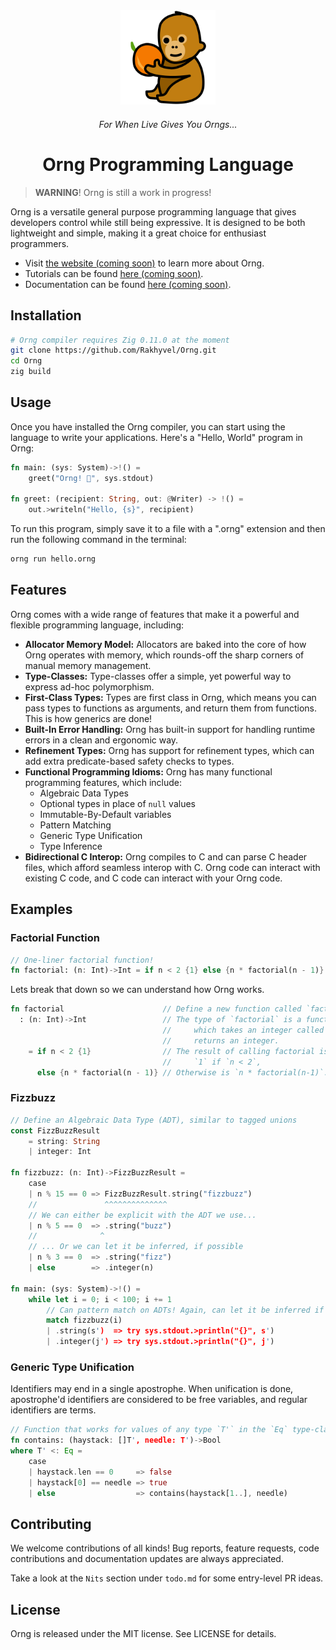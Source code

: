 
<div align="center">
    <a href="#"><img src="budi.png" alt="Budi the Orangutan!" width="30%"></a>
    <h6>For When Live Gives You Orngs...</h6>
    <h1>Orng Programming Language</h1>
</div>

> **WARNING**! Orng is still a work in progress!

Orng is a versatile general purpose programming language that gives developers control while still being expressive. It is designed to be both lightweight and simple, making it a great choice for enthusiast programmers.

* Visit [the website (coming soon)](http://ornglang.org) to learn more about Orng.
* Tutorials can be found [here (coming soon)](http://ornglang.orng/tutorials).
* Documentation can be found [here (coming soon)](http://ornglang.orng/docs).

## Installation
```sh
# Orng compiler requires Zig 0.11.0 at the moment
git clone https://github.com/Rakhyvel/Orng.git
cd Orng
zig build
```

## Usage
Once you have installed the Orng compiler, you can start using the language to write your applications. Here's a "Hello, World" program in Orng:
```rs
fn main: (sys: System)->!() =
    greet("Orng! 🍊", sys.stdout)

fn greet: (recipient: String, out: @Writer) -> !() =
    out.>writeln("Hello, {s}", recipient)
```

To run this program, simply save it to a file with a ".orng" extension and then run the following command in the terminal:
```sh
orng run hello.orng
```

## Features
Orng comes with a wide range of features that make it a powerful and flexible programming language, including: 
* **Allocator Memory Model:** Allocators are baked into the core of how Orng operates with memory, which rounds-off the sharp corners of manual memory management.
* **Type-Classes:** Type-classes offer a simple, yet powerful way to express ad-hoc polymorphism.
* **First-Class Types:** Types are first class in Orng, which means you can pass types to functions as arguments, and return them from functions. This is how generics are done!
* **Built-In Error Handling:** Orng has built-in support for handling runtime errors in a clean and ergonomic way.
* **Refinement Types:** Orng has support for refinement types, which can add extra predicate-based safety checks to types. 
* **Functional Programming Idioms:** Orng has many functional programming features, which include:
    - Algebraic Data Types
    - Optional types in place of `null` values
    - Immutable-By-Default variables
    - Pattern Matching
    - Generic Type Unification
    - Type Inference
* **Bidirectional C Interop:** Orng compiles to C and can parse C header files, which afford seamless interop with C. Orng code can interact with existing C code, and C code can interact with your Orng code.

<!-- ## Standard Library -->

<!-- ## Examples (do 3) -->
## Examples
### Factorial Function
```rs
// One-liner factorial function!
fn factorial: (n: Int)->Int = if n < 2 {1} else {n * factorial(n - 1)}
```
Lets break that down so we can understand how Orng works.
```rs
fn factorial                      // Define a new function called `factorial`.
  : (n: Int)->Int                 // The type of `factorial` is a function, 
                                  //     which takes an integer called `n` and 
                                  //     returns an integer.
    = if n < 2 {1}                // The result of calling factorial is either 
                                  //     `1` if `n < 2`,
      else {n * factorial(n - 1)} // Otherwise is `n * factorial(n-1)`.
```
### Fizzbuzz
```rs
// Define an Algebraic Data Type (ADT), similar to tagged unions
const FizzBuzzResult 
    = string: String
    | integer: Int

fn fizzbuzz: (n: Int)->FizzBuzzResult =
    case
    | n % 15 == 0 => FizzBuzzResult.string("fizzbuzz") 
    //               ^^^^^^^^^^^^^^
    // We can either be explicit with the ADT we use...
    | n % 5 == 0  => .string("buzz") 
    //              ^
    // ... Or we can let it be inferred, if possible
    | n % 3 == 0  => .string("fizz")
    | else        => .integer(n)

fn main: (sys: System)->!() =
    while let i = 0; i < 100; i += 1
        // Can pattern match on ADTs! Again, can let it be inferred if possible
        match fizzbuzz(i)
        | .string(s')  => try sys.stdout.>println("{}", s')
        | .integer(j') => try sys.stdout.>println("{}", j')
```
### Generic Type Unification
Identifiers may end in a single apostrophe. When unification is done, apostrophe'd identifiers are considered to be free variables, and regular identifiers are terms.
```rs
// Function that works for values of any type `T'` in the `Eq` type-class
fn contains: (haystack: []T', needle: T')->Bool
where T' <: Eq =
    case
    | haystack.len == 0     => false
    | haystack[0] == needle => true
    | else                  => contains(haystack[1..], needle)
```


## Contributing
We welcome contributions of all kinds! Bug reports, feature requests, code contributions and documentation updates are always appreciated.

Take a look at the `Nits` section under `todo.md` for some entry-level PR ideas.

## License
Orng is released under the MIT license. See LICENSE for details.